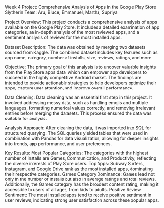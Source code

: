Week 4 Project: Comprehensive Analysis of Apps in the Google Play Store
Slytherin Team: Aru, Bluce, Emmanuel, Martha, Supriya

Project Overview:
This project conducts a comprehensive analysis of apps available on the Google Play Store. It includes a detailed examination of app categories, an in-depth analysis of the most reviewed apps, and a sentiment analysis of reviews for the most installed apps.

Dataset Description:
The data was obtained by merging two datasets sourced from Kaggle. The combined dataset includes key features such as app name, category, number of installs, size, reviews, ratings, and more.

Objective:
The primary goal of this analysis is to uncover valuable insights from the Play Store apps data, which can empower app developers to succeed in the highly competitive Android market. The findings are intended to provide actionable strategies to help developers optimize their apps, capture user attention, and improve overall performance.

Data Cleaning:
Data cleaning was an essential first step in this project. It involved addressing messy data, such as handling emojis and multiple languages, formatting numerical values correctly, and removing irrelevant entries before merging the datasets. This process ensured the data was suitable for analysis.

Analysis Approach:
After cleaning the data, it was imported into SQL for structured querying. The SQL queries yielded tables that were used in combination with Pandas for data visualization, allowing for deeper insights into trends, app performance, and user preferences.

Key Results:
Most Popular Categories: The categories with the highest number of installs are Games, Communication, and Productivity, reflecting the diverse interests of Play Store users.
Top Apps: Subway Surfers, Instagram, and Google Drive rank as the most installed apps, dominating their respective categories.
Games Category Dominance: Games lead not only in the number of installs but also in average ratings and total reviews. Additionally, the Games category has the broadest content rating, making it accessible to users of all ages, from kids to adults.
Positive Review Sentiment: The most installed apps tend to receive positive sentiment in user reviews, indicating strong user satisfaction across these popular apps.


